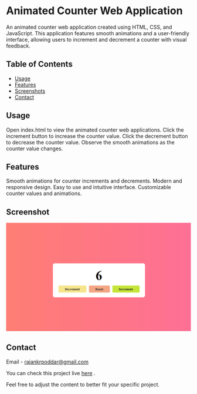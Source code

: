 # Animated Counter Web Application

An animated counter web application created using HTML, CSS, and JavaScript. This application features smooth animations and a user-friendly interface, allowing users to increment and decrement a counter with visual feedback.

## Table of Contents

- [Usage](#usage)
- [Features](#features)
- [Screenshots](#screenshots)
- [Contact](#contact)

## Usage

Open index.html to view the animated counter web applications.
Click the increment button to increase the counter value.
Click the decrement button to decrease the counter value.
Observe the smooth animations as the counter value changes.

## Features

Smooth animations for counter increments and decrements.
Modern and responsive design.
Easy to use and intuitive interface.
Customizable counter values and animations.


##  Screenshot
![Logo](https://github.com/shovoalways/JavaScript-Counter/blob/main/conter/img/bg.png?raw=true)

## Contact

Email - rajankrpoddar@gmail.com

You can check this project live <a target="_blank" href="https://counterwebapps.netlify.app/">here</a> .</p>

Feel free to adjust the content to better fit your specific project.


